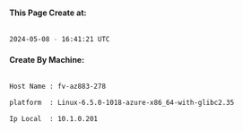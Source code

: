 
   
#### This Page Create at:

```bash

2024-05-08 - 16:41:21 UTC

```

#### Create By Machine:

```bash

Host Name : fv-az883-278

platform  : Linux-6.5.0-1018-azure-x86_64-with-glibc2.35

Ip Local  : 10.1.0.201

```

